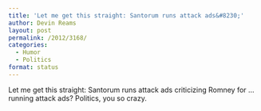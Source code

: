 ```yaml
---
title: 'Let me get this straight: Santorum runs attack ads&#8230;'
author: Devin Reams
layout: post
permalink: /2012/3168/
categories:
  - Humor
  - Politics
format: status
---
```

Let me get this straight: Santorum runs attack ads criticizing Romney for &#8230; running attack ads? Politics, you so crazy.